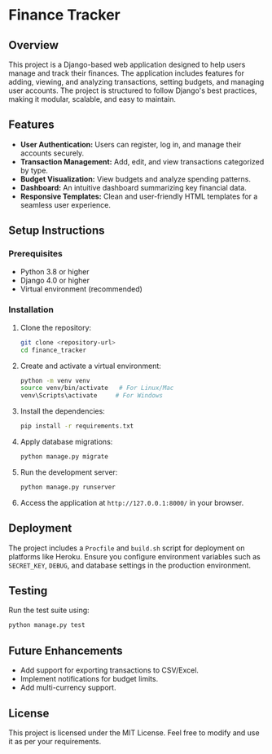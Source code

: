 # Finance Tracker

## Overview
This project is a Django-based web application designed to help users manage and track their finances. The application includes features for adding, viewing, and analyzing transactions, setting budgets, and managing user accounts. The project is structured to follow Django's best practices, making it modular, scalable, and easy to maintain.

## Features
- **User Authentication:** Users can register, log in, and manage their accounts securely.
- **Transaction Management:** Add, edit, and view transactions categorized by type.
- **Budget Visualization:** View budgets and analyze spending patterns.
- **Dashboard:** An intuitive dashboard summarizing key financial data.
- **Responsive Templates:** Clean and user-friendly HTML templates for a seamless user experience.

## Setup Instructions
### Prerequisites
- Python 3.8 or higher
- Django 4.0 or higher
- Virtual environment (recommended)

### Installation
1. Clone the repository:
   ```bash
   git clone <repository-url>
   cd finance_tracker
   ```

2. Create and activate a virtual environment:
   ```bash
   python -m venv venv
   source venv/bin/activate   # For Linux/Mac
   venv\Scripts\activate     # For Windows
   ```

3. Install the dependencies:
   ```bash
   pip install -r requirements.txt
   ```

4. Apply database migrations:
   ```bash
   python manage.py migrate
   ```

5. Run the development server:
   ```bash
   python manage.py runserver
   ```

6. Access the application at `http://127.0.0.1:8000/` in your browser.

## Deployment
The project includes a `Procfile` and `build.sh` script for deployment on platforms like Heroku. Ensure you configure environment variables such as `SECRET_KEY`, `DEBUG`, and database settings in the production environment.

## Testing
Run the test suite using:
```bash
python manage.py test
```

## Future Enhancements
- Add support for exporting transactions to CSV/Excel.
- Implement notifications for budget limits.
- Add multi-currency support.

## License
This project is licensed under the MIT License. Feel free to modify and use it as per your requirements.

